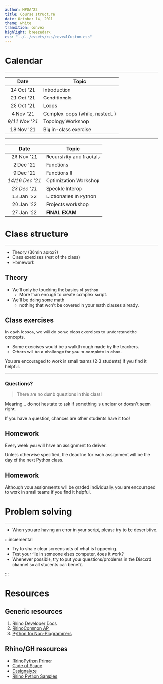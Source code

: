 ```yaml
---
author: MPDA'22
title: Course structure
date: October 14, 2021
theme: white
transition: convex
highlight: breezedark
css: "../../assets/css/revealCustom.css"
---
```


# Calendar

---

|      Date      | Topic                            |
| :------------: | -------------------------------- |
|   14 Oct '21   | Introduction                     |
|   21 Oct '21   | Conditionals                     |
|   28 Oct '21   | Loops                            |
|   4 Nov '21    | Complex loops (while, nested...) |
| _9/11 Nov '21_ | Topology Workshop                |
|   18 Nov '21   | Big in-class exercise            |

---

|      Date       | Topic                    |
| :-------------: | ------------------------ |
|   25 Nov '21    | Recursivity and fractals |
|    2 Dec '21    | Functions                |
|    9 Dec '21    | Functions II             |
| _14/16 Dec '21_ | Optimization Workshop    |
|  _23 Dec '21_   | Speckle Interop          |
|   13 Jan '22    | Dictionaries in Python   |
|   20 Jan '22    | Projects workshop        |
|   27 Jan '22    | **FINAL EXAM**           |

# Class structure

---

- Theory (30min aprox?)
- Class exercises (rest of the class)
- Homework

## Theory

- We'll only be touching the basics of `python`
  - More than enough to create complex script.
- We'll be doing some math
  - nothing that won't be covered in your math classes already.

## Class exercises

In each lesson, we will do some class exercises to understand the concepts.

- Some exercises would be a walkthrough made by the teachers.
- Others will be a challenge for you to complete in class.

You are encouraged to work in small teams (2-3 students) if you find it helpful.

---

### Questions?

> There are no dumb questions in this class!

Meaning... do not hesitate to ask if something is unclear or doesn't seem right.

If you have a question, chances are other students have it too!

## Homework

Every week you will have an assignment to deliver.

Unless otherwise specified, the deadline for each assignment will be the day of the next Python class.

## Homework

Although your assignments will be graded individually, you are encouraged to work in small teams if you find it helpful.

# Problem solving

---

- When you are having an error in your script, please try to be descriptive.

:::incremental

- Try to share clear screenshots of what is happening.
- Test your file in someone elses computer, does it work?
- Whenever possible, try to put your questions/problems in the Discord channel so all students can benefit.

:::

# Resources

## Generic resources

1. [Rhino Developer Docs](https://developer.rhino3d.com/guides/)
2. [RhinoCommon API](https://developer.rhino3d.com/api/RhinoCommon/html/R_Project_RhinoCommon.htm)
3. [Python for Non-Programmers](https://wiki.python.org/moin/BeginnersGuide/NonProgrammers)

## Rhino/GH resources

- [RhinoPython Primer](https://www.rhino3d.com/download/ironpython/5.0/rhinopython101)
- [Code of Space](https://codeofspace.com/tutorials/)
- [Designalyze](http://designalyze.com/course/intro-scripting-python-rhino)
- [Rhino Python Samples](https://developer.rhino3d.com/samples/#rhinopython)

